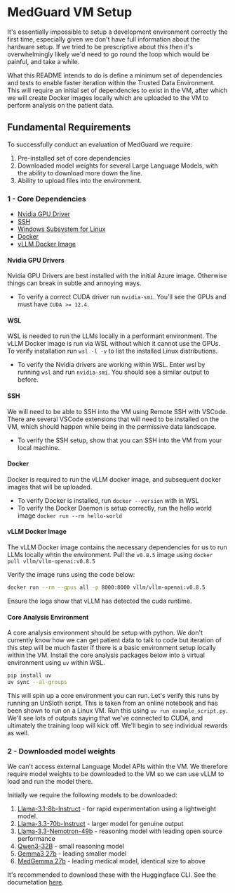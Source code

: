 # MedGuard VM Setup

It's essentially impossible to setup a development environment correctly the first time, especially given we don't have full information about the hardware setup. If we tried to be prescriptive about this then it's overwhelmingly likely we'd need to go round the loop which would be painful, and take a while.

What this README intends to do is define a minimum set of dependencies and tests to enable faster iteration within the Trusted Data Environment. This will require an initial set of dependencies to exist in the VM, after which we will create Docker images locally which are uploaded to the VM to perform analysis on the patient data.

## Fundamental Requirements

To successfully conduct an evaluation of MedGuard we require:
1. Pre-installed set of core dependencies
2. Downloaded model weights for several Large Language Models, with the ability to download more down the line.
3. Ability to upload files into the environment.

### 1 - Core Dependencies

- [Nvidia GPU Driver](https://learn.microsoft.com/en-us/azure/virtual-machines/windows/n-series-driver-setup)
- [SSH](https://learn.microsoft.com/en-us/azure/virtual-machines/linux/mac-create-ssh-keys)
- [Windows Subsystem for Linux](https://learn.microsoft.com/en-us/windows/wsl/install)
- [Docker](https://docs.docker.com/engine/install/)
- [vLLM Docker Image](https://hub.docker.com/r/vllm/vllm-openai/tags)

#### Nvidia GPU Drivers

Nvidia GPU Drivers are best installed with the initial Azure image. Otherwise things can break in subtle and annoying ways. 

- To verify a correct CUDA driver run `nvidia-smi`. You'll see the GPUs and must have `CUDA >= 12.4`.

#### WSL
WSL is needed to run the LLMs locally in a performant environment. The vLLM Docker image is run via WSL without which it cannot use the GPUs. To verify installation run `wsl -l -v` to list the installed Linux distributions.

- To verify the Nvidia drivers are working within WSL. Enter wsl by running `wsl` and run `nvidia-smi`. You should see a similar output to before.

#### SSH

We will need to be able to SSH into the VM using Remote SSH with VSCode. There are several VSCode extensions that will need to be installed on the VM, which should happen while being in the permissive data landscape.

- To verify the SSH setup, show that you can SSH into the VM from your local machine.

#### Docker

Docker is required to run the vLLM docker image, and subsequent docker images that will be uploaded.

- To verify Docker is installed, run `docker --version` with in WSL
- To verify the Docker Daemon is setup correctly, run the hello world image `docker run --rm hello-world`


#### vLLM Docker Image

The vLLM Docker image contains the necessary dependencies for us to run LLMs locally whtin the environment. Pull the `v0.8.5` image using `docker pull vllm/vllm-openai:v0.8.5`

Verify the image runs using the code below:
```bash
docker run --rm --gpus all -p 8000:8000 vllm/vllm-openai:v0.8.5
```

Ensure the logs show that vLLM has detected the cuda runtime.

#### Core Analysis Environment

A core analysis environment should be setup with python. We don't currently know how we can get patient data to talk to code but iteration of this step will be much faster if there is a basic environment setup locally within the VM. Install the core analysis packages below into a virtual environment using `uv` within WSL.

```bash
pip install uv
uv sync --al-groups
```

This will spin up a core environment you can run. Let's verify this runs by running an UnSloth script. This is taken from an online notebook and has been shown to run on a Linux VM. Run this using `uv run example_script.py`. We'll see lots of outputs saying that we've connected to CUDA, and ultimately the training loop will kick off. We'll begin to see individual rewards as well.

### 2 - Downloaded model weights
We can't access external Language Model APIs within the VM. We therefore require model weights to be downloaded to the VM so we can use vLLM to load and run the model there.

Initially we require the following models to be downloaded:
1. [Llama-3.1-8b-Instruct](https://huggingface.co/meta-llama/Llama-3.1-8B-Instruct) - for rapid experimentation using a lightweight model.
2. [Llama-3.3-70b-Instruct](https://huggingface.co/meta-llama/Llama-3.3-70B-Instruct) - larger model for genuine output
3. [Llama-3.3-Nemotron-49b](https://huggingface.co/nvidia/Llama-3_3-Nemotron-Super-49B-v1) - reasoning model with leading open source performance
4. [Qwen3-32B](https://huggingface.co/Qwen/Qwen3-32B) - small reasoning model
5. [Gemma3 27b](google/gemma-3-27b-it) - leading smaller model
6. [MedGemma 27b](google/medgemma-27b-text-it) - leading medical model, identical size to above

It's recommended to download these with the Huggingface CLI. See the documetation [here](https://huggingface.co/docs/huggingface_hub/en/guides/cli).
